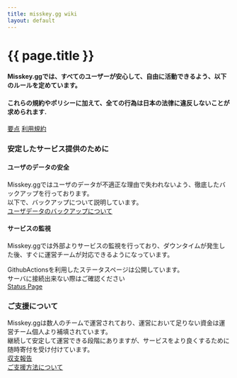 ```yaml
---
title: misskey.gg wiki
layout: default
---
```

 
# {{ page.title }}

#### Misskey.ggでは、すべてのユーザーが安心して、自由に活動できるよう、以下のルールを定めています。
#### これらの規約やポリシーに加えて、全ての行為は日本の法律に違反しないことが求められます.  

[要点](/summary)
[利用規約](/tos)  
<!-- [プライバシーポリシー](/privacy)   -->
<!-- [NSFWポリシー](/nsfw) -->

### 安定したサービス提供のために
#### ユーザのデータの安全
Misskey.ggではユーザのデータが不適正な理由で失われないよう、徹底したバックアップを行っております。  
以下で、バックアップについて説明しています。  
[ユーザデータのバックアップについて](/backup)
#### サービスの監視
Misskey.ggでは外部よりサービスの監視を行っており、ダウンタイムが発生した後、すぐに運営チームが対応できるようになっています。  

GithubActionsを利用したステータスページは公開しています。  
サーバに接続出来ない際はご確認ください  
[Status Page](https://status.misskey.gg/)

### ご支援について
Misskey.ggは数人のチームで運営されており、運営において足りない資金は運営チーム個人より補填されています。  
継続して安定して運営できる段階にありますが、サービスをより良くするために随時寄付を受け付けています。  
[収支報告](/statement)  
[ご支援方法について](/donate)  
